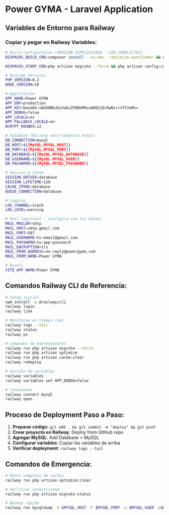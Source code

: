 # Power GYMA - Laravel Application

## Variables de Entorno para Railway

### Copiar y pegar en Railway Variables:

```bash
# Build Configuration (VERSIÓN SIMPLIFICADA - SIN CONFLICTOS)
NIXPACKS_BUILD_CMD=composer install --no-dev --optimize-autoloader && npm install && npm run build && php artisan storage:link

NIXPACKS_START_CMD=php artisan migrate --force && php artisan config:cache && php artisan route:cache && php artisan view:cache && php artisan serve --host=0.0.0.0 --port=$PORT

# Runtime Versions
PHP_VERSION=8.2
NODE_VERSION=18

# Application
APP_NAME=Power GYMA
APP_ENV=production
APP_KEY=base64:vAUG8BbJbiXaEuZYKBkM9suO0Q2j8cRwNi+/nTF2oMs=
APP_DEBUG=false
APP_LOCALE=es
APP_FALLBACK_LOCALE=en
BCRYPT_ROUNDS=12

# Database (Railway auto-completa estas)
DB_CONNECTION=mysql
DB_HOST=${{MySQL.MYSQL_HOST}}
DB_PORT=${{MySQL.MYSQL_PORT}}
DB_DATABASE=${{MySQL.MYSQL_DATABASE}}
DB_USERNAME=${{MySQL.MYSQL_USER}}
DB_PASSWORD=${{MySQL.MYSQL_PASSWORD}}

# Session & Cache
SESSION_DRIVER=database
SESSION_LIFETIME=120
CACHE_STORE=database
QUEUE_CONNECTION=database

# Logging
LOG_CHANNEL=stack
LOG_LEVEL=warning

# Mail (opcional - configura con tus datos)
MAIL_MAILER=smtp
MAIL_HOST=smtp.gmail.com
MAIL_PORT=587
MAIL_USERNAME=tu-email@gmail.com
MAIL_PASSWORD=tu-app-password
MAIL_ENCRYPTION=tls
MAIL_FROM_ADDRESS=no-reply@powergyma.com
MAIL_FROM_NAME=Power GYMA

# Assets
VITE_APP_NAME=Power GYMA
```

## Comandos Railway CLI de Referencia:

```bash
# Setup inicial
npm install -g @railway/cli
railway login
railway link

# Monitoreo en tiempo real
railway logs --tail
railway status
railway ps

# Comandos de mantenimiento
railway run php artisan migrate --force
railway run php artisan optimize
railway run php artisan cache:clear
railway redeploy

# Gestión de variables
railway variables
railway variables set APP_DEBUG=false

# Conexiones
railway connect mysql
railway open
```

## Proceso de Deployment Paso a Paso:

1. **Preparar código**: `git add . && git commit -m "deploy" && git push`
2. **Crear proyecto en Railway**: Deploy from GitHub repo
3. **Agregar MySQL**: Add Database > MySQL
4. **Configurar variables**: Copiar las variables de arriba
5. **Verificar deployment**: `railway logs --tail`

## Comandos de Emergencia:

```bash
# Reset completo de cachés
railway run php artisan optimize:clear

# Verificar conectividad
railway run php artisan migrate:status

# Backup rápido
railway run mysqldump -h $MYSQL_HOST -P $MYSQL_PORT -u $MYSQL_USER -p$MYSQL_PASSWORD $MYSQL_DATABASE > backup.sql
```
